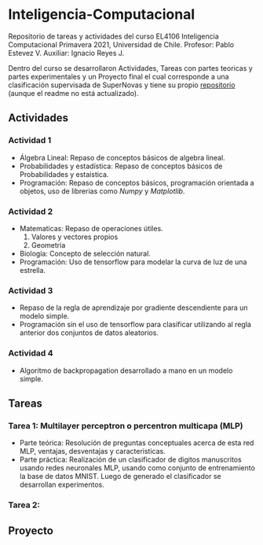 # Inteligencia-Computacional
Repositorio de tareas y actividades del curso EL4106 Inteligencia Computacional Primavera 2021, Universidad de Chile. 
Profesor: Pablo Estevez V.
Auxiliar: Ignacio Reyes J.

Dentro del curso se desarrollaron Actividades, Tareas con partes teoricas y partes experimentales y un Proyecto final el cual corresponde a una clasificación supervisada de SuperNovas y tiene su propio [repositorio](https://github.com/joaquinzepeda/Proyecto-ClasificacionSN) (aunque el readme no está actualizado). 

## Actividades

### Actividad 1 
* Álgebra Lineal: Repaso de conceptos básicos de algebra lineal. 
* Probabilidades y estadística: Repaso de conceptos básicos de Probabilidades y estaística.
* Programación: Repaso de conceptos básicos, programación orientada a objetos, uso de librerias como *Numpy* y *Matplotlib*.

### Actividad 2 
* Matematicas: Repaso de operaciones útiles.
  1. Valores y vectores propios
  2. Geometria
* Biología: Concepto de selección natural. 
* Programación: Uso de tensorflow para modelar la curva de luz de una estrella. 

### Actividad 3
* Repaso de la regla de aprendizaje por gradiente descendiente para un modelo simple.
* Programación sin el uso de tensorflow para clasificar utilizando al regla anterior dos conjuntos de datos aleatorios. 

### Actividad 4
* Algoritmo de backpropagation desarrollado a mano en un modelo simple.

## Tareas

### Tarea 1: Multilayer perceptron o percentron multicapa (MLP)
* Parte teórica: Resolución de preguntas conceptuales acerca de esta red MLP, ventajas, desventajas y caracteristicas. 
* Parte práctica: Realización de un clasificador de digitos manuscritos usando redes neuronales MLP, usando como conjunto de entrenamiento la base de datos MNIST. Luego de generado el clasificador se desarrollan experimentos.

### Tarea 2: 


## Proyecto
